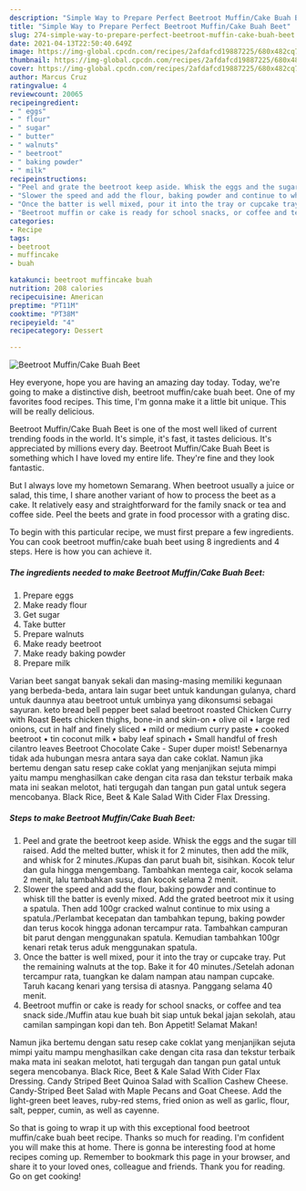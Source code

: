 ```yaml
---
description: "Simple Way to Prepare Perfect Beetroot Muffin/Cake Buah Beet"
title: "Simple Way to Prepare Perfect Beetroot Muffin/Cake Buah Beet"
slug: 274-simple-way-to-prepare-perfect-beetroot-muffin-cake-buah-beet
date: 2021-04-13T22:50:40.649Z
image: https://img-global.cpcdn.com/recipes/2afdafcd19887225/680x482cq70/beetroot-muffincake-buah-beet-recipe-main-photo.jpg
thumbnail: https://img-global.cpcdn.com/recipes/2afdafcd19887225/680x482cq70/beetroot-muffincake-buah-beet-recipe-main-photo.jpg
cover: https://img-global.cpcdn.com/recipes/2afdafcd19887225/680x482cq70/beetroot-muffincake-buah-beet-recipe-main-photo.jpg
author: Marcus Cruz
ratingvalue: 4
reviewcount: 20065
recipeingredient:
- " eggs"
- " flour"
- " sugar"
- " butter"
- " walnuts"
- " beetroot"
- " baking powder"
- " milk"
recipeinstructions:
- "Peel and grate the beetroot keep aside. Whisk the eggs and the sugar till raised. Add the melted butter, whisk it for 2 minutes, then add the milk, and whisk for 2 minutes./Kupas dan parut buah bit, sisihkan. Kocok telur dan gula hingga mengembang. Tambahkan mentega cair, kocok selama 2 menit, lalu tambahkan susu, dan kocok selama 2 menit."
- "Slower the speed and add the flour, baking powder and continue to whisk till the batter is evenly mixed. Add the grated beetroot mix it using a spatula. Then add 100gr cracked walnut continue to mix using a spatula./Perlambat kecepatan dan tambahkan tepung, baking powder dan terus kocok hingga adonan tercampur rata. Tambahkan campuran bit parut dengan menggunakan spatula. Kemudian tambahkan 100gr kenari retak terus aduk menggunakan spatula."
- "Once the batter is well mixed, pour it into the tray or cupcake tray. Put the remaining walnuts at the top. Bake it for 40 minutes./Setelah adonan tercampur rata, tuangkan ke dalam nampan atau nampan cupcake. Taruh kacang kenari yang tersisa di atasnya. Panggang selama 40 menit."
- "Beetroot muffin or cake is ready for school snacks, or coffee and tea snack side./Muffin atau kue buah bit siap untuk bekal jajan sekolah, atau camilan sampingan kopi dan teh. Bon Appetit! Selamat Makan!"
categories:
- Recipe
tags:
- beetroot
- muffincake
- buah

katakunci: beetroot muffincake buah 
nutrition: 208 calories
recipecuisine: American
preptime: "PT11M"
cooktime: "PT38M"
recipeyield: "4"
recipecategory: Dessert

---
```



![Beetroot Muffin/Cake Buah Beet](https://img-global.cpcdn.com/recipes/2afdafcd19887225/680x482cq70/beetroot-muffincake-buah-beet-recipe-main-photo.jpg)

Hey everyone, hope you are having an amazing day today. Today, we're going to make a distinctive dish, beetroot muffin/cake buah beet. One of my favorites food recipes. This time, I'm gonna make it a little bit unique. This will be really delicious.

Beetroot Muffin/Cake Buah Beet is one of the most well liked of current trending foods in the world. It's simple, it's fast, it tastes delicious. It's appreciated by millions every day. Beetroot Muffin/Cake Buah Beet is something which I have loved my entire life. They're fine and they look fantastic.

But I always love my hometown Semarang. When beetroot usually a juice or salad, this time, I share another variant of how to process the beet as a cake. It relatively easy and straightforward for the family snack or tea and coffee side. Peel the beets and grate in food processor with a grating disc.


To begin with this particular recipe, we must first prepare a few ingredients. You can cook beetroot muffin/cake buah beet using 8 ingredients and 4 steps. Here is how you can achieve it.

<!--inarticleads1-->

##### The ingredients needed to make Beetroot Muffin/Cake Buah Beet:

1. Prepare  eggs
1. Make ready  flour
1. Get  sugar
1. Take  butter
1. Prepare  walnuts
1. Make ready  beetroot
1. Make ready  baking powder
1. Prepare  milk


Varian beet sangat banyak sekali dan masing-masing memiliki kegunaan yang berbeda-beda, antara lain sugar beet untuk kandungan gulanya, chard untuk daunnya atau beetroot untuk umbinya yang dikonsumsi sebagai sayuran. keto bread bell pepper beet salad beetroot roasted Chicken Curry with Roast Beets chicken thighs, bone-in and skin-on • olive oil • large red onions, cut in half and finely sliced • mild or medium curry paste • cooked beetroot • tin coconut milk • baby leaf spinach • Small handful of fresh cilantro leaves Beetroot Chocolate Cake - Super duper moist! Sebenarnya tidak ada hubungan mesra antara saya dan cake coklat. Namun jika bertemu dengan satu resep cake coklat yang menjanjikan sejuta mimpi yaitu mampu menghasilkan cake dengan cita rasa dan tekstur terbaik maka mata ini seakan melotot, hati tergugah dan tangan pun gatal untuk segera mencobanya. Black Rice, Beet &amp; Kale Salad With Cider Flax Dressing. 

<!--inarticleads2-->

##### Steps to make Beetroot Muffin/Cake Buah Beet:

1. Peel and grate the beetroot keep aside. Whisk the eggs and the sugar till raised. Add the melted butter, whisk it for 2 minutes, then add the milk, and whisk for 2 minutes./Kupas dan parut buah bit, sisihkan. Kocok telur dan gula hingga mengembang. Tambahkan mentega cair, kocok selama 2 menit, lalu tambahkan susu, dan kocok selama 2 menit.
1. Slower the speed and add the flour, baking powder and continue to whisk till the batter is evenly mixed. Add the grated beetroot mix it using a spatula. Then add 100gr cracked walnut continue to mix using a spatula./Perlambat kecepatan dan tambahkan tepung, baking powder dan terus kocok hingga adonan tercampur rata. Tambahkan campuran bit parut dengan menggunakan spatula. Kemudian tambahkan 100gr kenari retak terus aduk menggunakan spatula.
1. Once the batter is well mixed, pour it into the tray or cupcake tray. Put the remaining walnuts at the top. Bake it for 40 minutes./Setelah adonan tercampur rata, tuangkan ke dalam nampan atau nampan cupcake. Taruh kacang kenari yang tersisa di atasnya. Panggang selama 40 menit.
1. Beetroot muffin or cake is ready for school snacks, or coffee and tea snack side./Muffin atau kue buah bit siap untuk bekal jajan sekolah, atau camilan sampingan kopi dan teh. Bon Appetit! Selamat Makan!


Namun jika bertemu dengan satu resep cake coklat yang menjanjikan sejuta mimpi yaitu mampu menghasilkan cake dengan cita rasa dan tekstur terbaik maka mata ini seakan melotot, hati tergugah dan tangan pun gatal untuk segera mencobanya. Black Rice, Beet &amp; Kale Salad With Cider Flax Dressing. Candy Striped Beet Quinoa Salad with Scallion Cashew Cheese. Candy-Striped Beet Salad with Maple Pecans and Goat Cheese. Add the light-green beet leaves, ruby-red stems, fried onion as well as garlic, flour, salt, pepper, cumin, as well as cayenne. 

So that is going to wrap it up with this exceptional food beetroot muffin/cake buah beet recipe. Thanks so much for reading. I'm confident you will make this at home. There is gonna be interesting food at home recipes coming up. Remember to bookmark this page in your browser, and share it to your loved ones, colleague and friends. Thank you for reading. Go on get cooking!
